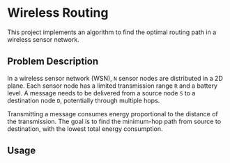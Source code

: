 # Wireless Routing

This project implements an algorithm to find the optimal routing path in a wireless sensor network.

## Problem Description

In a wireless sensor network (WSN), `N` sensor nodes are distributed in a 2D plane. Each sensor node has a limited transmission range `R` and a battery level. A message needs to be delivered from a source node `S` to a destination node `D`, potentially through multiple hops.

Transmitting a message consumes energy proportional to the distance of the transmission. The goal is to find the minimum-hop path from source to destination, with the lowest total energy consumption.

## Usage
